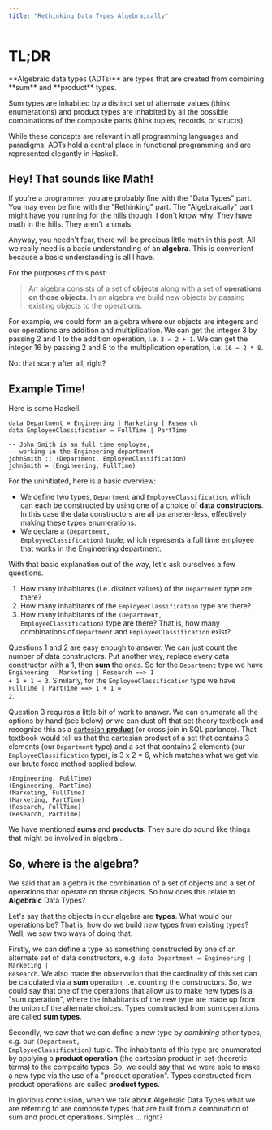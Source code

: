 ```yaml
---
title: "Rethinking Data Types Algebraically"
---
```


# TL;DR

<div class="tldr">
**Algebraic data types (ADTs)** are types that are created from combining **sum** and **product** types.

Sum types are inhabited by a distinct set of alternate values (think enumerations) and product types are inhabited by all the possible combinations of the composite parts (think tuples, records, or structs).

While these concepts are relevant in all programming languages and paradigms, ADTs hold a central place in functional programming and are represented elegantly in Haskell.
</div>

## Hey! That sounds like Math!

If you're a programmer you are probably fine with the "Data Types" part. You may even be fine with the "Rethinking" part. The "Algebraically" part might have you running for the hills though. I don't know why. They have math in the hills. They aren't animals.

Anyway, you needn't fear, there will be precious little math in this post. All we really need is a basic understanding of an **algebra**.
This is convenient because a basic understanding is all I have.

For the purposes of this post:

> An algebra consists of a set of **objects** along with a set of **operations on those objects**. In an algebra we build new objects by passing existing objects to the operations.

For example, we could form an algebra where our objects are integers and our operations are addition and multiplication. We can get the integer 3 by passing 2 and 1 to the addition operation, i.e. <code class="language-haskell">3 = 2 + 1</code>. We can get the integer 16 by passing 2 and 8 to the multiplication operation, i.e. <code class="language-haskell">16 = 2 * 8</code>.

Not that scary after all, right?

## Example Time!

Here is some Haskell.

<pre><code class="language-haskell">data Department = Engineering | Marketing | Research
data EmployeeClassification = FullTime | PartTime

-- John Smith is an full time employee,
-- working in the Engineering department
johnSmith :: (Department, EmployeeClassification)
johnSmith = (Engineering, FullTime)
</code></pre>

For the uninitiated, here is a basic overview:

* We define two types, <code class="language-haskell">Department</code> and <code class=language-haskell>EmployeeClassification</code>, which can each be constructed by using one of a choice of **data constructors**. In this case the data constructors are all parameter-less, effectively making these types enumerations.
* We declare a <code class="language-haskell">(Department, EmployeeClassification)</code> tuple, which represents a full time employee that works in the Engineering department.

With that basic explanation out of the way, let's ask ourselves a few questions.

1. How many inhabitants (i.e. distinct values) of the <code class=language-haskell>Department</code> type are there?
1. How many inhabitants of the <code class=language-haskell>EmployeeClassification</code> type are there?
1. How many inhabitants of the <code class="language-haskell">(Department, EmployeeClassification)</code> type are there? That is, how many combinations of <code class=language-haskell>Department</code> and <code class=language-haskell>EmployeeClassification</code> exist?

Questions 1 and 2 are easy enough to answer. We can just count the number of data constructors. Put another way, replace every data constructor with a 1, then **sum** the ones. So for the <code class=language-haskell>Department</code>
type we have <code class=language-haskell>Engineering | Marketing | Research ==> 1 + 1 + 1 = 3</code>. Similarly, for the <code class=language-haskell>EmployeeClassification</code> type we have <code class=language-haskell>FullTime | PartTime ==> 1 + 1 = 2</code>.

Question 3 requires a little bit of work to answer. We can enumerate all the options by hand (see below) *or* we can dust off that set theory textbook and recognize this as a [cartesian **product**](https://en.wikipedia.org/wiki/Cartesian_product) (or cross join in SQL parlance). That textbook would tell us that the cartesian product of a set that contains 3 elements (our <code class=language-haskell>Department</code> type) and a set that contains 2 elements (our <code class=language-haskell>EmployeeClassification</code> type), is 3 x 2 = 6, which matches what we get via our brute force method applied below.

<pre><code class="language-haskell">(Engineering, FullTime)
(Engineering, PartTime)
(Marketing, FullTime)
(Marketing, PartTime)
(Research, FullTime)
(Research, PartTime)
</code></pre>


We have mentioned **sums** and **products**. They sure do sound like things that might be involved in algebra...

## So, where is the algebra?

We said that an algebra is the combination of a set of objects and a set of operations that operate on those objects. So how does this relate to **Algebraic** Data Types?

Let's say that the objects in our algebra are **types**. What would our operations be? That is, how do we build *new* types from existing types? Well, we saw two ways of doing that.

Firstly, we can define a type as something constructed by one of an alternate set of data constructors, e.g. <code class=language-haskell>data Department = Engineering | Marketing | Research</code>. We also made the observation that the cardinality of this set can be calculated via a **sum** operation, i.e. counting the constructors. So, we could say that one of the operations that allow us to make new types is a "sum operation", where the inhabitants of the new type are made up from the union of the alternate choices. Types constructed from sum operations are called **sum types**.

Secondly, we saw that we can define a new type by *combining* other types, e.g. our <code class=language-haskell>(Department, EmployeeClassification)</code> tuple. The inhabitants of this type are enumerated by applying a **product operation** (the cartesian product in set-theoretic terms) to the composite types.  So, we could say that we were able to make a new type via the use of a "product operation". Types constructed from product operations are called **product types**.

In glorious conclusion, when we talk about Algebraic Data Types what we are referring to are composite types that are built from a combination of sum and product operations. Simples ... right?
